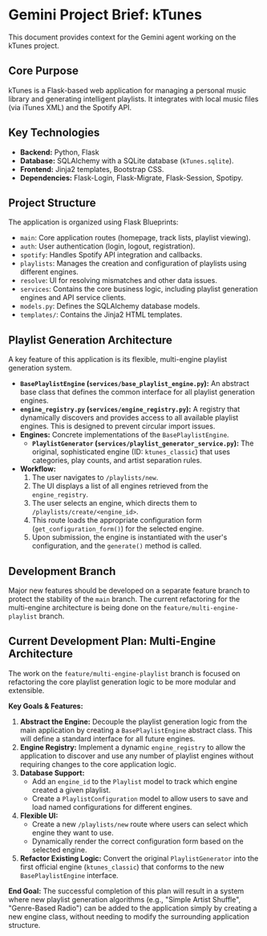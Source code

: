 # Gemini Project Brief: kTunes

This document provides context for the Gemini agent working on the kTunes project.

## Core Purpose

kTunes is a Flask-based web application for managing a personal music library and generating intelligent playlists. It integrates with local music files (via iTunes XML) and the Spotify API.

## Key Technologies

*   **Backend:** Python, Flask
*   **Database:** SQLAlchemy with a SQLite database (`kTunes.sqlite`).
*   **Frontend:** Jinja2 templates, Bootstrap CSS.
*   **Dependencies:** Flask-Login, Flask-Migrate, Flask-Session, Spotipy.

## Project Structure

The application is organized using Flask Blueprints:

*   `main`: Core application routes (homepage, track lists, playlist viewing).
*   `auth`: User authentication (login, logout, registration).
*   `spotify`: Handles Spotify API integration and callbacks.
*   `playlists`: Manages the creation and configuration of playlists using different engines.
*   `resolve`: UI for resolving mismatches and other data issues.
*   `services`: Contains the core business logic, including playlist generation engines and API service clients.
*   `models.py`: Defines the SQLAlchemy database models.
*   `templates/`: Contains the Jinja2 HTML templates.

## Playlist Generation Architecture

A key feature of this application is its flexible, multi-engine playlist generation system.

*   **`BasePlaylistEngine` (`services/base_playlist_engine.py`):** An abstract base class that defines the common interface for all playlist generation engines.
*   **`engine_registry.py` (`services/engine_registry.py`):** A registry that dynamically discovers and provides access to all available playlist engines. This is designed to prevent circular import issues.
*   **Engines:** Concrete implementations of the `BasePlaylistEngine`.
    *   **`PlaylistGenerator` (`services/playlist_generator_service.py`):** The original, sophisticated engine (ID: `ktunes_classic`) that uses categories, play counts, and artist separation rules.
*   **Workflow:**
    1.  The user navigates to `/playlists/new`.
    2.  The UI displays a list of all engines retrieved from the `engine_registry`.
    3.  The user selects an engine, which directs them to `/playlists/create/<engine_id>`.
    4.  This route loads the appropriate configuration form (`get_configuration_form()`) for the selected engine.
    5.  Upon submission, the engine is instantiated with the user's configuration, and the `generate()` method is called.

## Development Branch

Major new features should be developed on a separate feature branch to protect the stability of the `main` branch. The current refactoring for the multi-engine architecture is being done on the `feature/multi-engine-playlist` branch.

## Current Development Plan: Multi-Engine Architecture

The work on the `feature/multi-engine-playlist` branch is focused on refactoring the core playlist generation logic to be more modular and extensible.

**Key Goals & Features:**

1.  **Abstract the Engine:** Decouple the playlist generation logic from the main application by creating a `BasePlaylistEngine` abstract class. This will define a standard interface for all future engines.
2.  **Engine Registry:** Implement a dynamic `engine_registry` to allow the application to discover and use any number of playlist engines without requiring changes to the core application logic.
3.  **Database Support:**
    *   Add an `engine_id` to the `Playlist` model to track which engine created a given playlist.
    *   Create a `PlaylistConfiguration` model to allow users to save and load named configurations for different engines.
4.  **Flexible UI:**
    *   Create a new `/playlists/new` route where users can select which engine they want to use.
    *   Dynamically render the correct configuration form based on the selected engine.
5.  **Refactor Existing Logic:** Convert the original `PlaylistGenerator` into the first official engine (`ktunes_classic`) that conforms to the new `BasePlaylistEngine` interface.

**End Goal:** The successful completion of this plan will result in a system where new playlist generation algorithms (e.g., "Simple Artist Shuffle", "Genre-Based Radio") can be added to the application simply by creating a new engine class, without needing to modify the surrounding application structure.